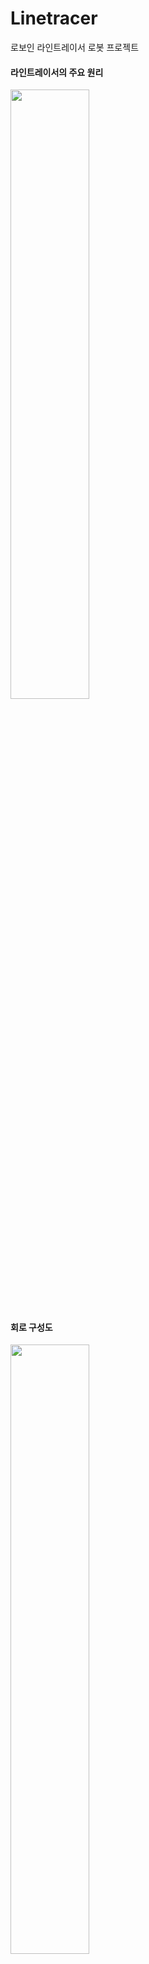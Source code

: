 # Linetracer
로보인 라인트레이서 로봇 프로젝트

#### 라인트레이서의 주요 원리
<img width="50%" src="https://github.com/kxxbeomjun/Linetracer/assets/121419945/8f3463e5-d985-4132-937e-c737b603bab5"/>

#### 회로 구성도
<img width="50%" src="https://github.com/kxxbeomjun/Roboin-projects/assets/121419945/1343f562-65aa-463d-9a2f-8019578a7333"/>

### 달성 목표
+ 만들어진 흰선/검은선 구분선 내에서 특정 선을 감지해서 따라가는 주행 성공
+ 차체 디자인을 직접 3D 모델링하여 출력 및 조립
+ **LineTracer.ino** -> 메인 구동 코드

#### 향후 진행할 추가 과제
+ 장애물 감지 및 정지
+ 장애물 감지시 차선책 주행경로 결정

#### Reference
+ 라인트레이서 : https://circuitdigest.com/microcontroller-projects/arduino-uno-line-follower-robot
+ 회로 구성 : https://projecthub.arduino.cc/lightthedreams/line-following-robot-34b1d3
